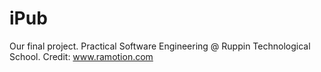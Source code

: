 # iPub
Our final project. Practical Software Engineering @ Ruppin Technological School.
Credit:
 www.ramotion.com
